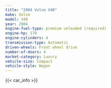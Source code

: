 ```yaml
---
title: "2004 Volvo V40"
make: Volvo
model: V40
year: 2004
engine-fuel-type: premium unleaded (required)
engine-hp: 170
engine-cylinders: 4
transmission-type: Automatic
driven-wheels: Front wheel drive
number-of-doors: 4
market-category: Luxury
vehicle-size: Compact
vehicle-style: Wagon
---
```


{{< car_info >}}
